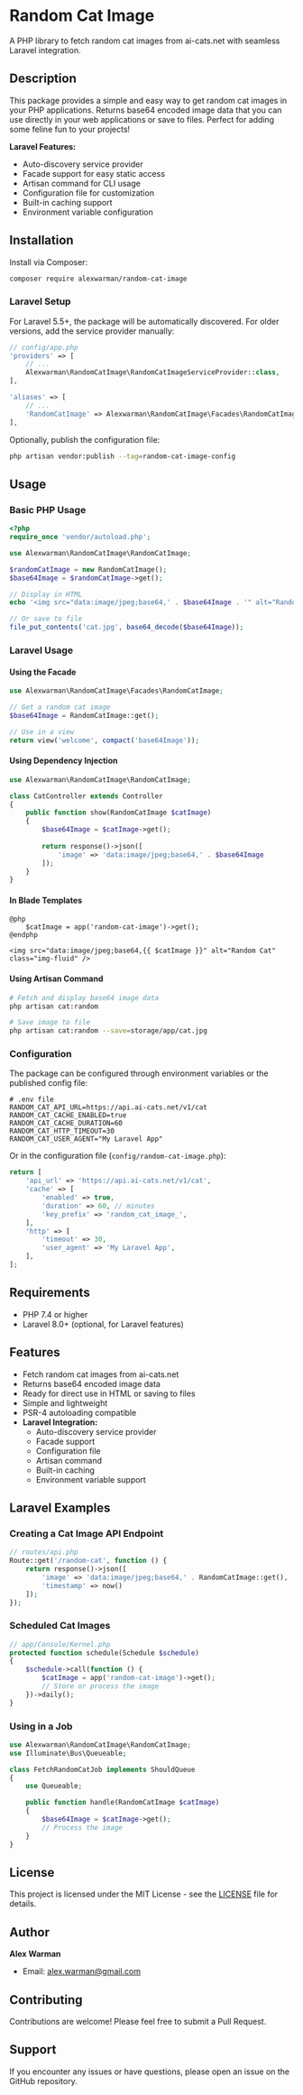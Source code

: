 # Random Cat Image

A PHP library to fetch random cat images from ai-cats.net with seamless Laravel integration.

## Description

This package provides a simple and easy way to get random cat images in your PHP applications. Returns base64 encoded image data that you can use directly in your web applications or save to files. Perfect for adding some feline fun to your projects!

**Laravel Features:**
- Auto-discovery service provider
- Facade support for easy static access
- Artisan command for CLI usage
- Configuration file for customization
- Built-in caching support
- Environment variable configuration

## Installation

Install via Composer:

```bash
composer require alexwarman/random-cat-image
```

### Laravel Setup

For Laravel 5.5+, the package will be automatically discovered. For older versions, add the service provider manually:

```php
// config/app.php
'providers' => [
    // ...
    Alexwarman\RandomCatImage\RandomCatImageServiceProvider::class,
],

'aliases' => [
    // ...
    'RandomCatImage' => Alexwarman\RandomCatImage\Facades\RandomCatImage::class,
],
```

Optionally, publish the configuration file:

```bash
php artisan vendor:publish --tag=random-cat-image-config
```

## Usage

### Basic PHP Usage

```php
<?php
require_once 'vendor/autoload.php';

use Alexwarman\RandomCatImage\RandomCatImage;

$randomCatImage = new RandomCatImage();
$base64Image = $randomCatImage->get();

// Display in HTML
echo '<img src="data:image/jpeg;base64,' . $base64Image . '" alt="Random Cat" />';

// Or save to file
file_put_contents('cat.jpg', base64_decode($base64Image));
```

### Laravel Usage

#### Using the Facade

```php
use Alexwarman\RandomCatImage\Facades\RandomCatImage;

// Get a random cat image
$base64Image = RandomCatImage::get();

// Use in a view
return view('welcome', compact('base64Image'));
```

#### Using Dependency Injection

```php
use Alexwarman\RandomCatImage\RandomCatImage;

class CatController extends Controller
{
    public function show(RandomCatImage $catImage)
    {
        $base64Image = $catImage->get();
        
        return response()->json([
            'image' => 'data:image/jpeg;base64,' . $base64Image
        ]);
    }
}
```

#### In Blade Templates

```blade
@php
    $catImage = app('random-cat-image')->get();
@endphp

<img src="data:image/jpeg;base64,{{ $catImage }}" alt="Random Cat" class="img-fluid" />
```

#### Using Artisan Command

```bash
# Fetch and display base64 image data
php artisan cat:random

# Save image to file
php artisan cat:random --save=storage/app/cat.jpg
```

### Configuration

The package can be configured through environment variables or the published config file:

```env
# .env file
RANDOM_CAT_API_URL=https://api.ai-cats.net/v1/cat
RANDOM_CAT_CACHE_ENABLED=true
RANDOM_CAT_CACHE_DURATION=60
RANDOM_CAT_HTTP_TIMEOUT=30
RANDOM_CAT_USER_AGENT="My Laravel App"
```

Or in the configuration file (`config/random-cat-image.php`):

```php
return [
    'api_url' => 'https://api.ai-cats.net/v1/cat',
    'cache' => [
        'enabled' => true,
        'duration' => 60, // minutes
        'key_prefix' => 'random_cat_image_',
    ],
    'http' => [
        'timeout' => 30,
        'user_agent' => 'My Laravel App',
    ],
];
```

## Requirements

- PHP 7.4 or higher
- Laravel 8.0+ (optional, for Laravel features)

## Features

- Fetch random cat images from ai-cats.net
- Returns base64 encoded image data
- Ready for direct use in HTML or saving to files
- Simple and lightweight
- PSR-4 autoloading compatible
- **Laravel Integration:**
  - Auto-discovery service provider
  - Facade support
  - Configuration file
  - Artisan command
  - Built-in caching
  - Environment variable support

## Laravel Examples

### Creating a Cat Image API Endpoint

```php
// routes/api.php
Route::get('/random-cat', function () {
    return response()->json([
        'image' => 'data:image/jpeg;base64,' . RandomCatImage::get(),
        'timestamp' => now()
    ]);
});
```

### Scheduled Cat Images

```php
// app/Console/Kernel.php
protected function schedule(Schedule $schedule)
{
    $schedule->call(function () {
        $catImage = app('random-cat-image')->get();
        // Store or process the image
    })->daily();
}
```

### Using in a Job

```php
use Alexwarman\RandomCatImage\RandomCatImage;
use Illuminate\Bus\Queueable;

class FetchRandomCatJob implements ShouldQueue
{
    use Queueable;

    public function handle(RandomCatImage $catImage)
    {
        $base64Image = $catImage->get();
        // Process the image
    }
}
```

## License

This project is licensed under the MIT License - see the [LICENSE](LICENSE) file for details.

## Author

**Alex Warman**
- Email: alex.warman@gmail.com

## Contributing

Contributions are welcome! Please feel free to submit a Pull Request.

## Support

If you encounter any issues or have questions, please open an issue on the GitHub repository.
